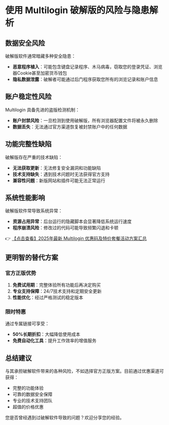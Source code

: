 # 使用 Multilogin 破解版的风险与隐患解析

## 数据安全风险
破解版软件通常暗藏多种安全隐患：
- **恶意程序植入**：可能包含键盘记录程序、木马病毒，窃取您的登录凭证、浏览器Cookie甚至加密货币钱包
- **隐私数据泄露**：破解者可能通过后门程序获取您所有的浏览记录和账户信息

## 账户稳定性风险
Multilogin 具备先进的盗版检测机制：
- **账户封禁风险**：一旦检测到使用破解版，所有浏览器配置文件将被永久删除
- **数据丢失**：无法通过官方渠道恢复被封禁账户中的任何数据

## 功能完整性缺陷
破解版存在严重的技术缺陷：
- **无法获取更新**：无法修复安全漏洞和功能缺陷
- **技术支持缺失**：遇到技术问题时无法获得官方支持
- **兼容性问题**：新版网站和插件可能无法正常运行

## 系统性能影响
破解版软件常导致系统异常：
- **资源占用异常**：后台运行的隐藏脚本会显著降低系统运行速度
- **程序崩溃风险**：修改过的代码可能导致频繁闪退和卡顿

👉 [【点击查看】2025年最新 Multilogin 优惠码及特价套餐活动方案汇总](https://bit.ly/multIlogin)

## 更明智的替代方案
### 官方正版优势
1. **免费试用期**：完整体验所有功能后再决定购买
2. **专业支持保障**：24/7技术支持和定期安全更新
3. **性能优化**：经过严格测试的稳定版本

### 限时特惠
通过专属链接可享受：
- **50%长期折扣**：大幅降低使用成本
- **免费自动化工具**：提升工作效率的增值服务

## 总结建议
与其承担破解软件带来的各种风险，不如选择官方正版方案。目前通过优惠渠道可获得：
- 完整的功能体验
- 可靠的数据安全保障
- 专业的技术支持团队
- 超值的价格优惠

您是否曾经遇到过破解软件导致的问题？欢迎分享您的经验。